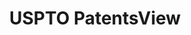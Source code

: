 ---
bigquery: https://console.cloud.google.com/bigquery?p=patents-public-data&d=patentsview&page=dataset
citation: Attribution should be given to PatentsView for use, distribution, or derivative
  works.
code: https://github.com/CSSIP-AIR/PatentsView-Code-Snippets/
contributors: USPTO
cost: None
description: 'PatentsView includes US patent data including raw data (summaries, applications,
  pregrant applications), disambugations of inventors and assignees, and inventor
  gender estimates.  Also foreign priority data, # of figures and sheets, and government
  interest statements.'
documentation: https://patentsview.org/query/builder-faqs
last_edit: 04/09/2022, 16:35:45
location: https://patentsview.org/
maintained_by: USPTO
record_creation_timestamp: 12/2/2020 17:20:46
schema_fields:
- disamb_assignee_id_20200929
- text
- term_disclaimer
- field_title
- symbol_position
- action_date
- date
- disamb_assignee_id_20200630
- section_id
- disamb_inventor_id_20200630
- gi_statement
- disamb_inventor_id_20190312
- subgroup
- county
- contract_award_number
- sequence
- disamb_inventor_id_20171226
- state
- disamb_inventor_id_20171003
- num_figures
- subgroup_id
- city
- mainclass_id
- applicant_type
- attribution_status
- classification_value
- role
- filename
- f102_date
- rawassignee_id
- location_id
- level_two
- main_group
- disclaimer_date
- male
- series_code
- kind
- disamb_inventor_id_20200331
- lapse_of_patent
- subsection_id
- section
- rule_47
- field_id
- disamb_inventor_id_20170808
- disamb_inventor_id_20200929
- num_claims
- disamb_inventor_id_20201229
- country
- variety
- disamb_inventor_id_20180528
- latlong
- exemplary
- disamb_assignee_id_20191008
- fname
- abstract
- reldocno
- organization_id
- disamb_assignee_id_20190820
- number
- ipc_class
- _102_date
- num_sheets
- lawyer_id
- deceased
- id
- rawlocation_id
- disamb_assignee_id_20191231
- classification_status
- state_fips
- male_flag
- disamb_inventor_id_20181127
- group
- dependent
- level_three
- latitude
- designation
- name_last
- subcategory_id
- category
- name
- disamb_assignee_id_20181127
- citation_id
- sector_title
- disamb_inventor_id_20191231
- name_first
- inventor_id
- rel_id
- category_id
- _371_date
- subclass_id
- doctype
- disamb_inventor_id_20191008
- relkind
- level_one
- uuid
- rawinventor_id
- type
- organization
- ipc_version_indicator
- doc_type
- term_grant
- application_id
- subclass
- withdrawn
- status
- country_transformed
- disamb_assignee_id_20190312
- f371_date
- assignee_id
- classification_data_source
- title
- county_fips
- group_id
- patent_id
- length
- publication_number
- disamb_assignee_id_20200331
- disamb_inventor_id_20170307
- longitude
- disamb_inventor_id_20190820
- lname
- num
- classification_level
- latin_name
- term_extension
shortname: patentsview
tags:
- disambiguation
- United States
- gender
terms_of_use: Creative Commons Attribution 4.0 International License.
timeframe: 1963-1999
title: USPTO PatentsView
uuid: cf1780b1-e265-4e49-8d1d-83b9cfe0fd9a
---